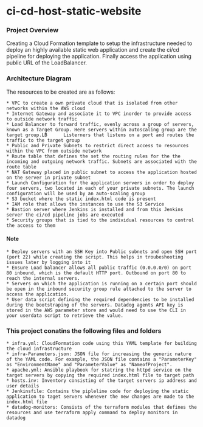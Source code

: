 # ci-cd-host-static-website

### Project Overview

Creating a Cloud Formation template to setup the infrastructure needed to deploy an highly available static web application and create the ci/cd pipeline for deploying the application. Finally access the application using public URL of the LoadBalancer.

### Architecture Diagram

The resources to be created are as follows:

    * VPC to create a own private cloud that is isolated from other networks within the AWS cloud
    * Internet Gateway and associate it to VPC inorder to provide access to outside network traffic
    * Load Balancer to forward traffic, evenly across a group of servers, known as a Target Group. Here servers within autoscaling group are the target group.LB      Listerners that listens on a port and routes the traffic to the target group
    * Public and Private Subnets to restrict direct access to resources within the VPC from outside network
    * Route table that defines the set the routing rules for the the incoming and outgoing network traffic. Subnets are associated with the route table
    * NAT Gateway placed in public subnet to access the application hosted on the server in private subnet
    * Launch Configuration for the application servers in order to deploy four servers, two located in each of your private subnets. The launch configuration will be used by an auto-scaling group
    * S3 bucket where the static index.html code is present
    * IAM role that allows the instances to use the S3 Service
    * Bastion server where Jenkins is installed and from this Jenkins server the ci/cd pipeline jobs are executed
    * Security groups that is tied to the individual resources to control the access to them
    
#### Note

    * Deploy servers with an SSH Key into Public subnets and open SSH port (port 22) while creating the script. This helps in troubeshooting issues later by logging into it
    * Ensure Load balancer allows all public traffic (0.0.0.0/0) on port 80 inbound, which is the default HTTP port. Outbound on port 80 to reach the internal servers.
    * Servers on which the application is running on a certain port should be open in the inbound security group rule attached to the server to access the application.
    * User data script defining the required dependencies to be installed during the bootstraping of the servers. Datadog agents API key is stored in the AWS parameter store and would need to use the CLI in your userdata script to retrieve the value.

### This project conatins the following files and folders

    * infra.yml: CloudFormation code using this YAML template for building the cloud infrastructure
    * infra-Parameters.json: JSON file for increasing the generic nature of the YAML code. For example, the JSON file contains a "ParameterKey" as "EnvironmentName" and "ParameterValue" as "NameofProject".
    * apache.yml: Ansible playbook for statring the httpd service on the target servers by copying the required index.html file to target path
    * hosts.inv: Inventory consisting of the target servers ip address and user details
    * Jenkinsfile: Contains the pipleline code for deploying the static application to taget servers whenever the new changes are made to the index.html file
    * datadog-monitors: Consists of the terraform modules that defines the resources and use terraform apply command to deploy monitors in datadog

